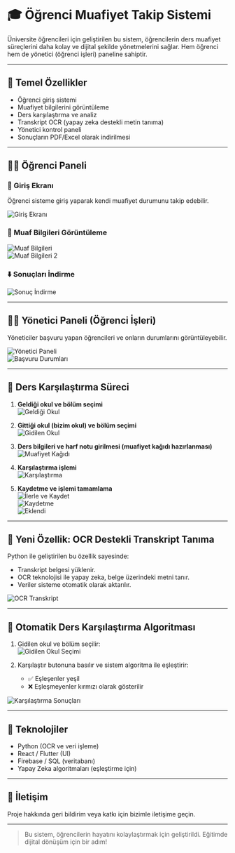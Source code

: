 # 🎓 Öğrenci Muafiyet Takip Sistemi

Üniversite öğrencileri için geliştirilen bu sistem, öğrencilerin ders muafiyet süreçlerini daha kolay ve dijital şekilde yönetmelerini sağlar. Hem öğrenci hem de yönetici (öğrenci işleri) paneline sahiptir.

---

## 🚀 Temel Özellikler

- Öğrenci giriş sistemi
- Muafiyet bilgilerini görüntüleme
- Ders karşılaştırma ve analiz
- Transkript OCR (yapay zeka destekli metin tanıma)
- Yönetici kontrol paneli
- Sonuçların PDF/Excel olarak indirilmesi

---

## 👨‍🎓 Öğrenci Paneli

### 🔐 Giriş Ekranı  
Öğrenci sisteme giriş yaparak kendi muafiyet durumunu takip edebilir.

![Giriş Ekranı](https://github.com/user-attachments/assets/0484912b-2230-4ea0-bb1a-1fbc8ba87ffa)

### 📄 Muaf Bilgileri Görüntüleme  
![Muaf Bilgileri](https://github.com/user-attachments/assets/e4a9ed26-b882-4c71-b9a8-d2b90e29877d)  
![Muaf Bilgileri 2](https://github.com/user-attachments/assets/3146a43e-c2f6-4f94-9ad3-575021d7c78e)

### ⬇️ Sonuçları İndirme  
![Sonuç İndirme](https://github.com/user-attachments/assets/03445c33-b7d3-4ae7-bd6f-433c02f6e2bc)

---

## 🧑‍💼 Yönetici Paneli (Öğrenci İşleri)

Yöneticiler başvuru yapan öğrencileri ve onların durumlarını görüntüleyebilir.

![Yönetici Paneli](https://github.com/user-attachments/assets/13103c9d-bb51-41bb-b9af-b0b08f9e04b0)  
![Başvuru Durumları](https://github.com/user-attachments/assets/b2c4f1cc-6572-4bdb-a386-cc268b413e2e)

---

## 🔄 Ders Karşılaştırma Süreci

1. **Geldiği okul ve bölüm seçimi**  
   ![Geldiği Okul](https://github.com/user-attachments/assets/9eed042a-7b01-43ee-b14c-be12aab02e24)

2. **Gittiği okul (bizim okul) ve bölüm seçimi**  
   ![Gidilen Okul](https://github.com/user-attachments/assets/02c825cd-3e27-403d-9ab3-c6eaa670ee0e)

3. **Ders bilgileri ve harf notu girilmesi (muafiyet kağıdı hazırlanması)**  
   ![Muafiyet Kağıdı](https://github.com/user-attachments/assets/d0219db4-88f0-4d3f-b888-5d926abd7124)

4. **Karşılaştırma işlemi**  
   ![Karşılaştırma](https://github.com/user-attachments/assets/6b3dc6ec-7061-4021-914e-7e4a66ddfe09)

5. **Kaydetme ve işlemi tamamlama**  
   ![İlerle ve Kaydet](https://github.com/user-attachments/assets/eccde010-0d60-4998-baf2-49acd77e6cc1)  
   ![Kaydetme](https://github.com/user-attachments/assets/58e42568-078a-415c-9ac8-a777f76867fe)  
   ![Eklendi](https://github.com/user-attachments/assets/264090cf-5dbd-4b18-8870-a977268ad1d6)

---

## 🧠 Yeni Özellik: OCR Destekli Transkript Tanıma

Python ile geliştirilen bu özellik sayesinde:

- Transkript belgesi yüklenir.
- OCR teknolojisi ile yapay zeka, belge üzerindeki metni tanır.
- Veriler sisteme otomatik olarak aktarılır.

![OCR Transkript](https://github.com/user-attachments/assets/c84a25ee-a66c-47a5-8038-01d880e194ed)

---

## 🧮 Otomatik Ders Karşılaştırma Algoritması

1. Gidilen okul ve bölüm seçilir:  
   ![Gidilen Okul Seçimi](https://github.com/user-attachments/assets/ca50e9e6-7f29-4652-a6a8-69234d75d778)

2. Karşılaştır butonuna basılır ve sistem algoritma ile eşleştirir:  
   - ✅ Eşleşenler yeşil
   - ❌ Eşleşmeyenler kırmızı olarak gösterilir

![Karşılaştırma Sonuçları](https://github.com/user-attachments/assets/3a98a932-9fac-4ed4-9d46-75e856f589ec)

---

## 📌 Teknolojiler

- Python (OCR ve veri işleme)
- React / Flutter (UI)
- Firebase / SQL (veritabanı)
- Yapay Zeka algoritmaları (eşleştirme için)

---

## 📧 İletişim

Proje hakkında geri bildirim veya katkı için bizimle iletişime geçin.

---

> Bu sistem, öğrencilerin hayatını kolaylaştırmak için geliştirildi. Eğitimde dijital dönüşüm için bir adım!

